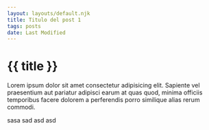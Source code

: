 ```yaml
---
layout: layouts/default.njk
title: Titulo del post 1
tags: posts
date: Last Modified
---
```


# {{ title }}

Lorem ipsum dolor sit amet consectetur adipisicing elit. Sapiente vel praesentium aut pariatur adipisci earum at quas quod, minima officiis temporibus facere dolorem a perferendis porro similique alias rerum commodi.

sasa sad asd asd